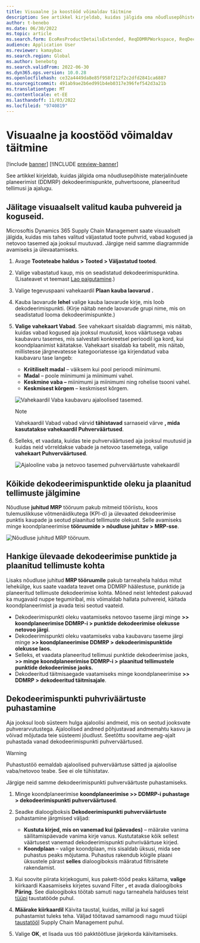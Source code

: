 ```yaml
---
title: Visuaalne ja koostööd võimaldav täitmine
description: See artikkel kirjeldab, kuidas jälgida oma nõudlusepõhiste materjalinõuete planeerimist (DDMRP) dekodeerimispunkte, puhvertsoone, planeeritud tellimusi ja ajalugu.
author: t-benebo
ms.date: 06/30/2022
ms.topic: article
ms.search.form: EcoResProductDetailsExtended, ReqDDMRPWorkspace, ReqDecouplingPointsStatusByNetFlow, ReqDecouplingPointStatusByOnHand, ReqPlannedOrderForm, ReqItemDecoupledLeadTime
audience: Application User
ms.reviewer: kamaybac
ms.search.region: Global
ms.author: benebotg
ms.search.validFrom: 2022-06-30
ms.dyn365.ops.version: 10.0.28
ms.openlocfilehash: ce32a4449da8e85f958f212f2c2dfd2841ca6887
ms.sourcegitcommit: 491ab9ae2b6ed991b4eb0317e396fef542d3a21b
ms.translationtype: MT
ms.contentlocale: et-EE
ms.lasthandoff: 11/03/2022
ms.locfileid: "9740819"
---
```

# <a name="visual-and-collaborative-execution"></a>Visuaalne ja koostööd võimaldav täitmine

[!include [banner](../../includes/banner.md)]
[!INCLUDE [preview-banner](../../includes/preview-banner.md)]
<!-- KFM: Preview until further notice -->

See artikkel kirjeldab, kuidas jälgida oma nõudlusepõhiste materjalinõuete planeerimist (DDMRP) dekodeerimispunkte, puhvertsoone, planeeritud tellimusi ja ajalugu.

## <a name="visually-track-buffers-and-quantities-for-a-selected-item"></a>Jälitage visuaalselt valitud kauba puhvereid ja koguseid.

Microsoftis Dynamics 365 Supply Chain Management saate visuaalselt jälgida, kuidas mis tahes valitud väljastatud toote puhvrid, vabad kogused ja netovoo tasemed aja jooksul muutuvad. Järgige neid samme diagrammide avamiseks ja ülevaatamiseks.

1. Avage **Tooteteabe haldus \> Tooted \> Väljastatud tooted**.
1. Valige vabastatud kaup, mis on seadistatud dekodeerimispunktina. (Lisateavet vt teemast [Lao paigutamine](ddmrp-inventory-positioning.md).)
1. Valige tegevuspaani vahekaardil **Plaan kauba laovarud** **.**
1. Kauba laovarude **lehel** valige kauba laovarude kirje, mis loob dekodeerimispunkti. (Kirje näitab nende laovarude grupi nime, mis on seadistatud looma dekodeerimispunkte.)
1. **Valige vahekaart Vabad**. See vahekaart sisaldab diagrammi, mis näitab, kuidas vabad kogused aja jooksul muutusid, koos väärtusega vabas kaubavaru tasemes, mis salvestati konkreetsel perioodil iga kord, kui koondplaanimist käitatakse. Vahekaart sisaldab ka tabelit, mis näitab, millistesse järgnevatesse kategooriatesse iga kirjendatud vaba kaubavaru tase langeb:

    - **Kriitiliselt madal** – väiksem kui pool perioodi miinimumi.
    - **Madal** – poole miinimumi ja miinimumi vahel.
    - **Keskmine vaba –** miinimumi ja miinimumi ning rohelise tsooni vahel.
    - **Keskmisest kõrgem** – keskmisest kõrgem.

    ![Vahekaardil Vaba kaubavaru ajaloolised tasemed.](media/ddmrp-on-hand-graph.png "Vaba kaubavaru ajaloolised tasemed vahekaardil")

    > [!NOTE]
    > Vahekaardil Vabad vabad värvid **tähistavad** sarnaseid värve **, mida kasutatakse vahekaardil Puhverväärtused**.

1. Selleks, et vaadata, kuidas teie puhverväärtused aja jooksul muutusid ja kuidas neid võrreldakse vabade ja netovoo tasemetega, valige **vahekaart Puhverväärtused**.

    ![Ajalooline vaba ja netovoo tasemed puhverväärtuste vahekaardil](media/ddmrp-buffer-values-graph.png "Ajalooline vaba ja netovoo tasemed puhverväärtuste vahekaardil")

## <a name="track-the-status-and-planned-orders-for-all-decoupling-points"></a>Kõikide dekodeerimispunktide oleku ja plaanitud tellimuste jälgimine

Nõudluse **juhitud MRP** tööruum pakub mitmeid tööriistu, koos tulemuslikkuse võtmenäidikutega (KPI-d) ja ülevaated dekodeerimise punktis kaupade ja seotud plaanitud tellimuste olekust. Selle avamiseks minge koondplaneerimise **tööruumide \> nõudluse juhitav \> MRP-sse**.

![Nõudluse juhitud MRP tööruum.](media/ddmrp-workspace.png "Nõudluse juhitud MRP tööruum")

## <a name="get-overviews-of-decoupling-points-and-planned-orders"></a>Hankige ülevaade dekodeerimise punktide ja plaanitud tellimuste kohta

Lisaks nõudluse juhitud **MRP tööruumile** pakub tarneahela haldus mitut lehekülge, kus saate vaadata teavet oma DDMRP häälestuse, punktide ja planeeritud tellimuste dekodeerimise kohta. Mõned neist lehtedest pakuvad ka mugavaid nuppe tegumiribal, mis võimaldab hallata puhvereid, käitada koondplaneerimist ja avada teisi seotud vaateid.

- Dekodeerimispunkti oleku vaatamiseks netovoo taseme järgi minge **\>\> koondplaneerimise DDMRP-i \> punktide dekodeerimise olekusse netovoo järgi**.
- Dekodeerimispunkti oleku vaatamiseks vaba kaubavaru taseme järgi minge **\>\> koondplaneerimise DDMRP \> dekodeerimispunktide olekusse laos.**
- Selleks, et vaadata planeeritud tellimusi punktide dekodeerimise jaoks, **\>\> minge koondplaneerimise DDMRP-i \> plaanitud tellimustele punktide dekodeerimise jaoks.**
- Dekodeeritud täitmisaegade vaatamiseks minge koondplaneerimise **\>\> DDMRP \> dekodeeritud täitmisajale**.

## <a name="clean-up-decoupling-point-buffer-values"></a>Dekodeerimispunkti puhvriväärtuste puhastamine

Aja jooksul loob süsteem hulga ajaloolisi andmeid, mis on seotud jooksvate puhverarvutustega. Ajaloolised andmed põhjustavad andmemahtu kasvu ja võivad mõjutada teie süsteemi jõudlust. Seetõttu soovitame aeg-ajalt puhastada vanad dekodeerimispunkti puhverväärtused.

> [!WARNING]
> Puhastustöö eemaldab ajaloolised puhverväärtuse sätted ja ajaloolise vaba/netovoo teabe. See ei ole tühistatav.

Järgige neid samme dekodeerimispunkti puhverväärtuste puhastamiseks.

1. Minge koondplaneerimise **koondplaneerimise \>\> DDMRP-i puhastage \> dekodeerimispunkti puhverväärtused**.
1. Seadke dialoogiboksis **Dekodeerimispunkti puhverväärtuste** puhastamine järgmised väljad:

    - **Kustuta kirjed, mis on vanemad kui (päevades)** – määrake vanima säilitamispäevade vanima kirje vanus. Kustutatakse kõik sellest väärtusest vanemad dekodeerimispunkti puhvriväärtuse kirjed.
    - **Koondplaan** – valige koondplaan, mis sisaldab üksusi, mida see puhastus peaks mõjutama. Puhastus rakendub kõigile plaani üksustele pärast **selles** dialoogiboksis määratud filtrisätete rakendamist.

1. Kui soovite piirata kirjekogumi, kus pakett-tööd peaks käitama, **valige** kiirkaardi Kaasamiseks kirjetes suvand Filter **,** et avada dialoogiboks **Päring**. See dialoogiboks töötab samuti nagu tarneahela halduses teist [tüüpi](../../../fin-ops-core/dev-itpro/sysadmin/batch-processing-overview.md) taustatööde puhul.
1. **Määrake kiirkaardil** Käivita taustal, kuidas, millal ja kui sageli puhastamist tuleks teha. Väljad töötavad samamoodi nagu muud tüüpi [taustatööl](../../../fin-ops-core/dev-itpro/sysadmin/batch-processing-overview.md) Supply Chain Management puhul.
1. Valige **OK**, et lisada uus töö pakktöötluse järjekorda käivitamiseks.
